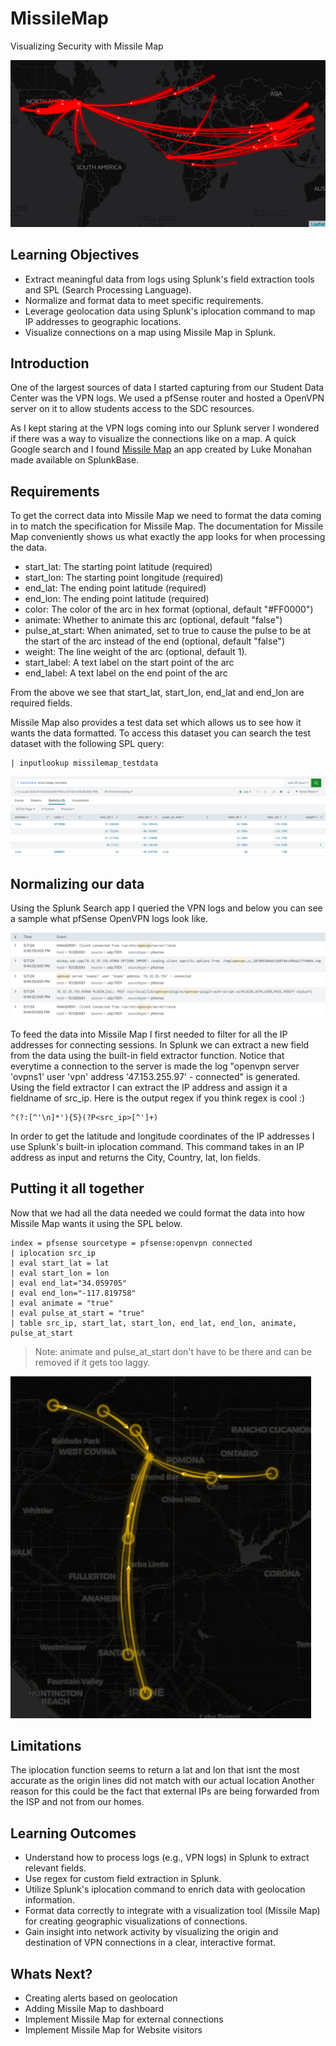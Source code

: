 # MissileMap
Visualizing Security with Missile Map

![my imgae](/asset/default.png)

## Learning Objectives
- Extract meaningful data from logs using Splunk's field extraction tools and SPL (Search Processing Language).
- Normalize and format data to meet specific requirements.
- Leverage geolocation data using Splunk's iplocation command to map IP addresses to geographic locations.
- Visualize connections on a map using Missile Map in Splunk.

## Introduction
One of the largest sources of data I started capturing from our Student Data Center was the VPN logs. We used a pfSense router and hosted a OpenVPN server on it to allow students access to the SDC resources.

As I kept staring at the VPN logs coming into our Splunk server I wondered if there was a way to visualize the connections like on a map. A quick Google search and I found [Missile Map](https://splunkbase.splunk.com/app/3511) an app created by Luke Monahan made available on SplunkBase.

## Requirements
To get the correct data into Missile Map we need to format the data coming in to match the specification for Missile Map. The documentation for Missile Map conveniently shows us what exactly the app looks for when processing the data.
- start_lat: The starting point latitude (required)
- start_lon: The starting point longitude (required)
- end_lat: The ending point latitude (required)
- end_lon: The ending point latitude (required)
- color: The color of the arc in hex format (optional, default "#FF0000")
- animate: Whether to animate this arc (optional, default "false")
- pulse_at_start: When animated, set to true to cause the pulse to be at the start of the arc instead of the end (optional, default "false")
- weight: The line weight of the arc (optional, default 1).
- start_label: A text label on the start point of the arc
- end_label: A text label on the end point of the arc

From the above we see that start_lat, start_lon, end_lat and end_lon are required fields.

Missile Map also provides a test data set which allows us to see how it wants the data formatted. To access this dataset you can search the test dataset with the following SPL query:
```splunk
| inputlookup missilemap_testdata
```
![my imgae](/asset/defaultdata.png)


## Normalizing our data
Using the Splunk Search app I queried the VPN logs and below you can see a sample what pfSense OpenVPN logs look like.

![my imgae](/asset/data.png)


To feed the data into Missile Map I first needed to filter for all the IP addresses for connecting sessions. In Splunk we can extract a new field from the data using the built-in field extractor function. 
Notice that everytime a connection to the server is made the log "openvpn server 'ovpns1' user 'vpn' address '47.153.255.97' - connected" is generated. Using the field extractor I can extract the IP address and assign it a fieldname of src_ip. Here is the output regex if you think regex is cool :)

```splunk
^(?:[^'\n]*'){5}(?P<src_ip>[^']+)
```

In order to get the latitude and longitude coordinates of the IP addresses I use Splunk's built-in iplocation command. This command takes in an IP address as input and returns the City, Country, lat, lon fields.

## Putting it all together
Now that we had all the data needed we could format the data into how Missile Map wants it using the SPL below.

```splunk
index = pfsense sourcetype = pfsense:openvpn connected
| iplocation src_ip
| eval start_lat = lat
| eval start_lon = lon
| eval end_lat="34.059705"
| eval end_lon="-117.819758"
| eval animate = "true"
| eval pulse_at_start = "true"
| table src_ip, start_lat, start_lon, end_lat, end_lon, animate, pulse_at_start
```
> Note: animate and pulse_at_start don't have to be there and can be removed if it gets too laggy.

![my imgae](/asset/output.gif)

## Limitations
The iplocation function seems to return a lat and lon that isnt the most accurate as the origin lines did not match with our actual location
Another reason for this could be the fact that external IPs are being forwarded from the ISP and not from our homes.

## Learning Outcomes
- Understand how to process logs (e.g., VPN logs) in Splunk to extract relevant fields.
- Use regex for custom field extraction in Splunk.
- Utilize Splunk's iplocation command to enrich data with geolocation information.
- Format data correctly to integrate with a visualization tool (Missile Map) for creating geographic visualizations of connections.
- Gain insight into network activity by visualizing the origin and destination of VPN connections in a clear, interactive format.

## Whats Next?
- Creating alerts based on geolocation
- Adding Missile Map to dashboard
- Implement Missile Map for external connections
- Implement Missile Map for Website visitors
